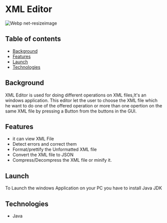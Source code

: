 # XML Editor

![Webp net-resizeimage](https://user-images.githubusercontent.com/94222362/146661884-bbf89690-0b35-4f23-927c-28a18604b660.png)
## Table of contents
+ [Background](Background)
+ [Features](Features)
+ [Launch](Launch)
+ [Technologies](Technologies)
## Background
 XML Editor is used for doing different operations on XML files,It's an windows application.
 This editor let the user to choose the XML file which he want to do one of the offered operation or more than one opertion on the same XML file by pressing a Button from the buttons in the GUI.
## Features

+ it can view XML File
+	Detect errors and correct them
+ Format/prettify the Unformatted XML file
+ Convert the XML file to JSON
+ Compress/Decompress the XML file or minify it.
 
 ## Launch
 To Launch the windows Application on your PC you have to install Java JDK
 
 
 
 
 ## Technologies
+ Java
